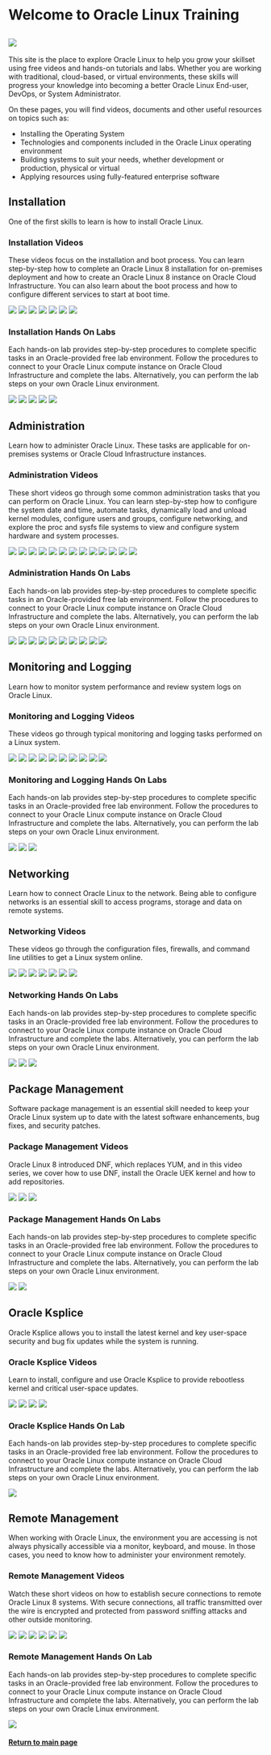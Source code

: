 
# Welcome to Oracle Linux Training
![](../common/images/OL-1200x200-banner.png)
---
This site is the place to explore Oracle Linux to help you grow your skillset using free videos and hands-on tutorials and labs. Whether you are working with traditional, cloud-based, or virtual environments, these skills will progress your knowledge into becoming a better Oracle Linux End-user, DevOps, or System Administrator.

On these pages, you will find videos, documents and other useful resources on topics such as:

- Installing the Operating System
- Technologies and components included in the Oracle Linux operating environment
- Building systems to suit your needs, whether development or production, physical or virtual
- Applying resources using fully-featured enterprise software

## Installation
One of the first skills to learn is how to install Oracle Linux.

### Installation Videos
These videos focus on the installation and boot process. You can learn step-by-step how to complete an Oracle Linux 8 installation for on-premises deployment and how to create an Oracle Linux 8 instance on Oracle Cloud Infrastructure. You can also learn about the boot process and how to configure different services to start at boot time.

[![](../common/images/install_tmp.png)](https://youtu.be/l6fapYCHaQ0)
[![](../common/images/installoci_tmp.png)](https://youtu.be/ETpaOwAcB7M)
[![](../common/images/bios_tmp.png)](https://youtu.be/NP9BHTjih7g)
[![](../common/images/grub2_tmp.png)](https://youtu.be/0dv87RFGcKI)
[![](../common/images/uefi_tmp.png)](https://youtu.be/OVeso8h5HZA)
[![](../common/images/systemd_tmp.png)](https://youtu.be/9uDvnZKhU8A)
[![](../common/images/sysdtrgs_tmp.png)](https://youtu.be/Tkxs-wfZrnw)

### Installation Hands On Labs
Each hands-on lab provides step-by-step procedures to complete specific tasks in an Oracle-provided free lab environment. Follow the procedures to connect to your Oracle Linux compute instance on Oracle Cloud Infrastructure and complete the labs. Alternatively, you can perform the lab steps on your own Oracle Linux environment.

[![](../common/images/boot_kernel.png)](https://luna.oracle.com/lab/67f106f2-8c50-442c-b24f-108b806be84f)
[![](../common/images/localize.png)](https://luna.oracle.com/lab/d657ae3c-ac29-4b0a-943e-e533f2e8093b)
[![](../common/images/sysctl.png)](https://luna.oracle.com/lab/aa8f2377-7967-4e45-bf32-bdc8054d5c76)
[![](../common/images/systemd_lab.png)](https://luna.oracle.com/lab/8a060473-bff3-4c04-9799-eb944951007c)
[![](../common/images/centos.png)](https://luna.oracle.com/lab/ee1c4ab9-010f-4b3c-bd1e-cdcca57800a2)

## Administration
Learn how to administer Oracle Linux. These tasks are applicable for on-premises systems or Oracle Cloud Infrastructure instances.

### Administration Videos
These short videos go through some common administration tasks that you can perform on Oracle Linux. You can learn step-by-step how to configure the system date and time, automate tasks, dynamically load and unload kernel modules, configure users and groups, configure networking, and explore the proc and sysfs file systems to view and configure system hardware and system processes.

[![](../common/images/datetime_tmp.png)](https://youtu.be/q8VlYiF5sx8)
[![](../common/images/procfs_tmp.png)](https://youtu.be/1F51ZHAVfAk)
[![](../common/images/sysfs_tmp.png)](https://youtu.be/j9x2cuOE5_Y)
[![](../common/images/cron_tmp.png)](https://youtu.be/BpPGoRYTv9I)
[![](../common/images/anacron_tmp.png)](https://youtu.be/EIV3lpTeqXo)
[![](../common/images/kernelmod_tmp.png)](https://youtu.be/AeW42ZyzHrQ)
[![](../common/images/usergrp_tmp.png)](https://youtu.be/fag6aHNUkdQ)
[![](../common/images/passage_tmp.png)](https://youtu.be/WrcnDpj3axQ)
[![](../common/images/ftp_tmp.png)](https://youtu.be/xpBBUPLEkZg)
[![](../common/images/vim_tmp.png)](https://youtu.be/5xKldV3knzU)
[![](../common/images/leapp_tmp.png)](https://youtu.be/pk6tgzGpAU4)
[![](../common/images/cgroups_tmp.png)](https://youtu.be/AiYK0VBW7e4)
[![](../common/images/selinux_tmp.png)](https://youtu.be/meKjLOxEu_o)

### Administration Hands On Labs
Each hands-on lab provides step-by-step procedures to complete specific tasks in an Oracle-provided free lab environment. Follow the procedures to connect to your Oracle Linux compute instance on Oracle Cloud Infrastructure and complete the labs. Alternatively, you can perform the lab steps on your own Oracle Linux environment.

[![](../common/images/user_grp_lab.png)](https://luna.oracle.com/lab/fb0e97c0-4522-422f-8be3-dd6f70a7b96e)
[![](../common/images/chrony_lab.png)](https://luna.oracle.com/lab/4946609e-41e4-4d26-8501-da948bb299ba)
[![](../common/images/crontab_lab.png)](https://luna.oracle.com/lab/d857ff70-1799-472e-b413-32ea7e356470)
[![](../common/images/tmux_lab.png)](https://luna.oracle.com/lab/4dda7413-1a31-47bf-96c1-8fa6c306dc6b)
[![](../common/images/postfix_lab.png)](https://luna.oracle.com/lab/4255c51c-4f52-45f3-a3e8-125b8cf1b40b)
[![](../common/images/starttls_lab.png)](https://luna.oracle.com/lab/6c0d44b2-1247-4780-a1ae-09f283812ef8)
[![](../common/images/nginx_lab.png)](https://luna.oracle.com/lab/54fa9d88-4243-4b4f-bae2-d52ec8cfb688)
[![](../common/images/leapp_lab.png)](https://luna.oracle.com/lab/908d0e5b-4444-400a-87a7-2a9ec8c27550)
[![](../common/images/cgroups_lab.png)](https://luna.oracle.com/lab/14d89b6d-627b-4f1f-b859-4761e3ed352c)
[![](../common/images/selinux_lab.png)](https://luna.oracle.com/lab/89a09fdd-47c2-4755-b98e-35863bdf7bc0)

## Monitoring and Logging
Learn how to monitor system performance and review system logs on Oracle Linux.

### Monitoring and Logging Videos
These videos go through typical monitoring and logging tasks performed on a Linux system.

[![](../common/images/sos_tmp.png)](https://youtu.be/FD-wgH4xhJI)
[![](../common/images/iostat_tmp.png)](https://youtu.be/BCb1Il1hpgY)
[![](../common/images/mpstat_tmp.png)](https://youtu.be/ioAP964a_Q0)
[![](../common/images/vmstat_tmp.png)](https://youtu.be/WGOWGJGFlvU)
[![](../common/images/top_tmp.png)](https://youtu.be/t3JZ8Tcw7fo)
[![](../common/images/netstat_tmp.png)](https://youtu.be/ucWjQafk1fk)
[![](../common/images/rsyslog_tmp.png)](https://youtu.be/Xxk2bbiwr6M)
[![](../common/images/logwatch_tmp.png)](https://youtu.be/jfdcGZJIuLk)
[![](../common/images/journald_tmp.png)](https://youtu.be/YAMF3ewtfa4)
[![](../common/images/audit_tmp.png)](https://youtu.be/AKwV0DHt6oA)

### Monitoring and Logging Hands On Labs
Each hands-on lab provides step-by-step procedures to complete specific tasks in an Oracle-provided free lab environment. Follow the procedures to connect to your Oracle Linux compute instance on Oracle Cloud Infrastructure and complete the labs. Alternatively, you can perform the lab steps on your own Oracle Linux environment.

[![](../common/images/monitor_lab.png)](https://luna.oracle.com/lab/73bf7efa-53a1-4528-ad60-5f7b721fc3f8)
[![](../common/images/logging_lab.png)](https://luna.oracle.com/lab/3f0906f5-a80e-418b-a8b4-48c60103c55c)
[![](../common/images/audit_lab.png)](https://luna.oracle.com/lab/3a72b337-d8c0-41b9-9193-e1bf50ad2ac9)

## Networking
Learn how to connect Oracle Linux to the network. Being able to configure networks is an essential skill to access programs, storage and data on remote systems.

### Networking Videos
These videos go through the configuration files, firewalls, and command line utilities to get a Linux system online.

[![](../common/images/netfiles_tmp.png)](https://youtu.be/xCH9WoU96RQ)
[![](../common/images/mncli_tmp.png)](https://youtu.be/EkI3RKl4loE)
[![](../common/images/bonding_tmp.png)](https://youtu.be/u9UnwWFpY94)
[![](../common/images/vlans_tmp.png)](https://youtu.be/JcqXcGfjD0E)
[![](../common/images/ip_tmp.png)](https://youtu.be/JcipLuWymNc)
[![](../common/images/firewalld_tmp.png)](https://youtu.be/GPHxVRPUs9o)
[![](../common/images/nftables_tmp.png)](https://youtu.be/tFdc_iVKXMs)

### Networking Hands On Labs
Each hands-on lab provides step-by-step procedures to complete specific tasks in an Oracle-provided free lab environment. Follow the procedures to connect to your Oracle Linux compute instance on Oracle Cloud Infrastructure and complete the labs. Alternatively, you can perform the lab steps on your own Oracle Linux environment.

[![](../common/images/nwm_lab.png)](https://luna.oracle.com/lab/6cbaab1f-835c-445e-89eb-b42ba3e679bb/steps)
[![](../common/images/bond_lab.png)](https://luna.oracle.com/lab/fc37cd13-6a90-49df-adc1-6c3b40239265)
[![](../common/images/vlan_lab.png)](https://luna.oracle.com/lab/e8070728-d90b-41c9-8984-e4b1d98cee88)

## Package Management
Software package management is an essential skill needed to keep your Oracle Linux system up to date with the latest software enhancements, bug fixes, and security patches.

### Package Management Videos
Oracle Linux 8 introduced DNF, which replaces YUM, and in this video series, we cover how to use DNF, install the Oracle UEK kernel and how to add repositories.

[![](../common/images/dnf_tmp.png)](https://youtu.be/YP_ovje5UuM)
[![](../common/images/uek6_tmp.png)](https://youtu.be/OeFTjC0mqLM)
[![](../common/images/epel_tmp.png)](https://youtu.be/R-hAYGEYWQ0)

### Package Management Hands On Labs
Each hands-on lab provides step-by-step procedures to complete specific tasks in an Oracle-provided free lab environment. Follow the procedures to connect to your Oracle Linux compute instance on Oracle Cloud Infrastructure and complete the labs. Alternatively, you can perform the lab steps on your own Oracle Linux environment.

[![](../common/images/dnf_lab.png)](https://luna.oracle.com/lab/609f19ec-b142-4fa9-81d1-ab6d1e97478c)
[![](../common/images/yumMirror_lab.png)](https://luna.oracle.com/lab/b3779123-c17c-4f89-bb93-8c343d891825)

## Oracle Ksplice
Oracle Ksplice allows you to install the latest kernel and key user-space security and bug fix updates while the system is running.

### Oracle Ksplice Videos
Learn to install, configure and use Oracle Ksplice to provide rebootless kernel and critical user-space updates.

[![](../common/images/enableKsplice_tmp.png)](https://youtu.be/mpeew2k-z18)
[![](../common/images/runKsplice_tmp.png)](https://youtu.be/pl4lJOY5iw4)
[![](../common/images/runUptrack_tmp.png)](https://youtu.be/-4morE8SQK4)
[![](../common/images/uninstKsplice_tmp.png)](https://youtu.be/G0j1XYNkomY)

### Oracle Ksplice Hands On Lab
Each hands-on lab provides step-by-step procedures to complete specific tasks in an Oracle-provided free lab environment. Follow the procedures to connect to your Oracle Linux compute instance on Oracle Cloud Infrastructure and complete the labs. Alternatively, you can perform the lab steps on your own Oracle Linux environment.

[![](../common/images/ksplice_lab.png)](https://luna.oracle.com/lab/7bf9e1e8-691e-42d4-823d-6a0fad49791c)

## Remote Management
When working with Oracle Linux, the environment you are accessing is not always physically accessible via a monitor, keyboard, and mouse. In those cases, you need to know how to administer your environment remotely.

### Remote Management Videos
Watch these short videos on how to establish secure connections to remote Oracle Linux 8 systems. With secure connections, all traffic transmitted over the wire is encrypted and protected from password sniffing attacks and other outside monitoring.

[![](../common/images/proxyjump_tmp.png)](https://youtu.be/QKZP9FbP3mo)
[![](../common/images/sshclient_tmp.png)](https://youtu.be/om93ySvpBWE)
[![](../common/images/sshtunnel_tmp.png)](https://youtu.be/NRL_wXqnQeo)
[![](../common/images/sshansible_tmp.png)](https://youtu.be/ij8z9uqRg28)
[![](../common/images/vncserver_tmp.png)](https://youtu.be/Z5vhER7K34E)
[![](../common/images/gnome3_tmp.png)](https://youtu.be/9mToAwfCZik)

### Remote Management Hands On Lab
Each hands-on lab provides step-by-step procedures to complete specific tasks in an Oracle-provided free lab environment. Follow the procedures to connect to your Oracle Linux compute instance on Oracle Cloud Infrastructure and complete the labs. Alternatively, you can perform the lab steps on your own Oracle Linux environment.

[![](../common/images/ksplice_lab.png)](https://luna.oracle.com/lab/7bf9e1e8-691e-42d4-823d-6a0fad49791c)

#### [Return to main page](../README.md)
